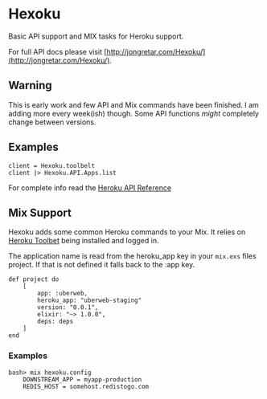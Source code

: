 Hexoku
======
Basic API support and MIX tasks for Heroku support.

For full API docs please visit [http://jongretar.com/Hexoku/](http://jongretar.com/Hexoku/).

## Warning

This is early work and few API and Mix commands have been finished. I am adding more every week(ish) though.
Some API functions *might* completely change between versions.

## Examples

	client = Hexoku.toolbelt
	client |> Hexoku.API.Apps.list

For complete info read the [Heroku API Reference](https://devcenter.heroku.com/articles/platform-api-reference)

## Mix Support

Hexoku adds some common Heroku commands to your Mix. It relies on [Heroku Toolbet](toolbelt.heroku.com) being installed and logged in.

The application name is read from the heroku_app key in your `mix.exs` files project.
If that is not defined it falls back to the :app key.

	def project do
		[
			app: :uberweb,
			heroku_app: "uberweb-staging"
			version: "0.0.1",
			elixir: "~> 1.0.0",
			deps: deps
		]
	end

### Examples

	bash> mix hexoku.config
		DOWNSTREAM_APP = myapp-production
		REDIS_HOST = somehost.redistogo.com
